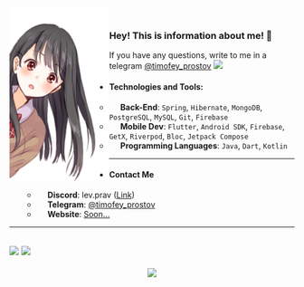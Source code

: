 <img align="left" width = 35% src="./photo2.png"> <br>
### Hey! This is information about me! 💎
If you have any questions, write to me in a telegram [@timofey_prostov](https://t.me/timofey_prostov) <img src="https://img.icons8.com/color/48/000000/telegram-app--v1.png" width="20"> 

+ #### Technologies and Tools:
    + &nbsp;&nbsp;&nbsp;&nbsp;&nbsp;**Back-End**: `Spring`, `Hibernate`, `MongoDB`, `PostgreSQL`, `MySQL`, `Git`, `Firebase`
    + &nbsp;&nbsp;&nbsp;&nbsp;&nbsp;**Mobile Dev**: `Flutter`, `Android SDK`, `Firebase`, `GetX`, `Riverpod`, `Bloc`, `Jetpack Compose`
    + &nbsp;&nbsp;&nbsp;&nbsp;&nbsp;**Programming Languages**: `Java`, `Dart`, `Kotlin`
   
---

+ #### Contact Me
    + &nbsp;&nbsp;&nbsp;&nbsp;&nbsp;**Discord**: lev.prav&nbsp;([Link](https://discord.com/users/561137032123121674 "Link"))
    + &nbsp;&nbsp;&nbsp;&nbsp;&nbsp;**Telegram**: [@timofey_prostov](https://t.me/timofey_prostov)
    + &nbsp;&nbsp;&nbsp;&nbsp;&nbsp;**Website**: [Soon...](https://google.com)

---
[<img src="https://www.codewars.com/users/LevPrav999/badges/large">](https://www.codewars.com/users/LevPrav999)
<img src="https://github-readme-stats.vercel.app/api/top-langs/?username=LevPrav999&layout=donut&theme=transparent">
---
<p align="center">
  <a href="https://github.com/levprav999">
    <img src="https://komarev.com/ghpvc/?username=LevPrav999&color=blue&style=flat)" />
  </a>
</p>
